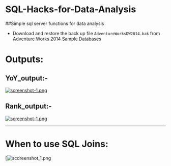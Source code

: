 # SQL-Hacks-for-Data-Analysis
##Simple sql server functions for data analysis

* Download and restore the back up file `AdventureWorksDW2014.bak` from [Adventure Works 2014 Sample Databases](https://msftdbprodsamples.codeplex.com/releases/view/125550)


# Outputs:
## YoY_output:- 

[![screenshot-1.png](https://i.postimg.cc/28LcSys6/screenshot-1.png)](https://postimg.cc/1fPcWm5h)

## Rank_output:- 

[![screenshot-1.png](https://i.postimg.cc/L6ZSFHvk/screenshot-1.png)](https://postimg.cc/6ywgdxkT)

- - - -
# When to use SQL Joins:
[![scdreenshot_1.png](https://www.codeproject.com/KB/database/Visual_SQL_Joins/Visual_SQL_JOINS_V2.png)
